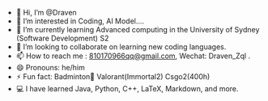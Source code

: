 - 👋 Hi, I’m @Draven
- 👀 I’m interested in Coding, AI Model....
- 🌱 I’m currently learning Advanced computing in the University of Sydney (Software Development) S2
- 💞 I’m looking to collaborate on learning new coding languages.
- 📫 How to reach me : 810170966qq@gmail.com, Wechat: Draven_Zql .
- 😄 Pronouns: he/him
- ⚡ Fun fact: Badminton🏸 Valorant(Immortal2) Csgo2(400h)
- 💻 I have learned Java, Python, C++, LaTeX, Markdown, and more.


<!---
DravenZ6256/DravenZ6256 is a ✨ special ✨ repository because its `README.md` (this file) appears on your GitHub profile.
You can click the Preview link to take a look at your changes.
--->
